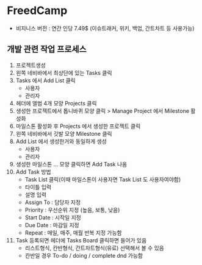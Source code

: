 # FreedCamp

- 비지니스 버전 : 연간 인당 7.49$ (이슈트래커, 위키, 백업, 간트차트 등 사용가능)

## 개발 관련 작업 프로세스

1. 프로젝트생성
2. 왼쪽 네비바에서 최상단에 있는 Tasks 클릭
3. Tasks 에서 Add List 클릭  
	- 사용자
	- 관리자   
4. 헤더에 앨범 4개 모양 Projects 클릭
5. 생성한 프로젝트에서 톱니바퀴 모양 클릭 > Manage Project 에서 Milestone 활성화
7. 마일스톤 활성화 후 Projects 에서 생성한 프로젝트 클릭
8. 왼쪽 네비바에서 깃발 모양 Milestone 클릭
9. Add List 에서 생성한거와 동일하게 생성
	- 사용자
	- 관리자 
10. 생성한 마일스톤 ... 모양 클릭하면 Add Task 나옴
11. Add Task 방법
	- Task List 클릭(이때 마일스톤이 사용자면 Task List 도 사용자여야함)
  	- 타이틀 입력
	- 설명 입력
	- Assign To : 담당자 지정
	- Priority : 우선순위 지정 (높음, 보통, 낮음)
	- Start Date : 시작일 지정
	- Due Date : 마감일 지정
	- Repeat : 매일, 매주, 매월 반복 지정 가능함
12. Task 등록되면 헤더에 Tasks Board 클릭하면 들어가 있음
	- 리스트형식, 칸반형식, 간트차트형식(유료) 선택해서 볼 수 있음
	- 칸반일 경우 To-do / doing / complete dnd 가능함
